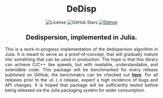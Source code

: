 <div align="center">

# DeDisp

![License][license]
![GitHub Stars][stars]
[![Gitmoji][gitmoji-badge]][gitmoji]

## Dedispersion, implemented in Julia.

</div>

<div align="justify">

This is a work-in-progress implementation of the dedispersion algorithm in
Julia. It is meant to serve as a proof-of-concept, that will gradually mature
into something that can be used in production. The hope is that this library can
achieve C/C++ like speeds, but with readable, understandable, and extendible
code. This package will be benchmarked for every release published on GitHub;
the benchmakrs can be checked out [**here**](bench/README.md). For all releases
prior to the `v0.1.0` release, expect a high incidence of bugs and API changes.
It is hoped that package will be sufficiently tested before being released via
the Julia packaging system for wider consumption.

</div>


[gitmoji]: https://gitmoji.dev
[v0.0.3]: https://github.com/astrogewgaw/DeDisp.jl/releases/tag/v0.0.3
[stars]: https://img.shields.io/github/stars/astrogewgaw/DeDisp.jl?style=for-the-badge
[license]: https://img.shields.io/github/license/astrogewgaw/DeDisp.jl?style=for-the-badge
[gitmoji-badge]: https://img.shields.io/badge/gitmoji-%20😜%20😍-FFDD67.svg?style=for-the-badge
